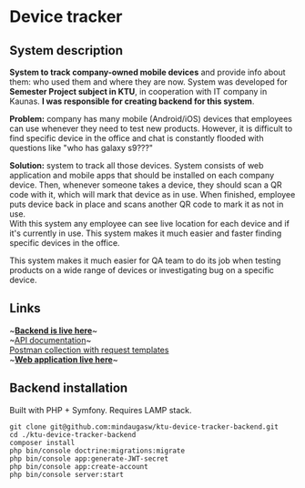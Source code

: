 
# Device tracker

## System description
**System to track company-owned mobile devices** and provide info about them: who used them and where they are now. System was developed for **Semester Project subject in KTU**, in cooperation with IT company in Kaunas. **I was responsible for creating backend for this system**.

**Problem:** company has many mobile (Android/iOS) devices that employees can use whenever they need to test new products. However, it is difficult to find specific device in the office and chat is constantly flooded with questions like "who has galaxy s9???"

**Solution:** system to track  all those devices. System consists of web application and mobile apps that should be installed on each company device. Then, whenever someone takes a device, they should scan a QR code with it, which will mark that device as in use. When finished, employee puts device back in place and scans another QR code to mark it as not in use.  
With this system any employee can see live location for each device and if it's currently in use. This system makes it much easier and faster finding specific devices in the office.

This system makes it much easier for QA team to do its job when testing products on a wide range of devices or investigating bug on a specific device.

## Links
~[**Backend is live here**](http://devicetracker-env.sgxpxxsehq.eu-central-1.elasticbeanstalk.com/)~  
~[API documentation](http://devicetracker-env.sgxpxxsehq.eu-central-1.elasticbeanstalk.com/api/docs)~  
[Postman collection with request templates](https://www.getpostman.com/collections/ccf99da1ba8281ccd4b7)  
~[**Web application live here**]()~  

## Backend installation
Built with PHP + Symfony. Requires LAMP stack. 
```
git clone git@github.com:mindaugasw/ktu-device-tracker-backend.git
cd ./ktu-device-tracker-backend
composer install
php bin/console doctrine:migrations:migrate
php bin/console app:generate-JWT-secret
php bin/console app:create-account
php bin/console server:start
```
